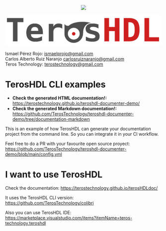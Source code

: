 <p align="center">
  <a title="Join the chat at https://gitter.im/TerosHDL/community" href="https://gitter.im/TerosHDL/community"><img src="https://img.shields.io/badge/chat-on%20gitter-4db797.svg?longCache=true&style=flat-square&logo=gitter&logoColor=e8ecef"></a><!--
  -->
</p>

<p align="left">
  <img src="teroshdl_logo.png" alt="TerosHDL logo">
</p>

Ismael Pérez Rojo: ismaelprojo@gmail.com\
Carlos Alberto Ruiz Naranjo carlosruiznaranjo@gmail.com\
Teros Technology: terostechnology@gmail.com

# TerosHDL CLI examples

- **Check the generated HTML documentation!:** https://terostechnology.github.io/teroshdl-documenter-demo/
- **Check the generated Markdown documentation!:** https://github.com/TerosTechnology/teroshdl-documenter-demo/tree/documentation-markdown

This is an example of how TerosHDL can generate your documentation project from the command line. So you can integrate it
in your CI workflow.

Feel free to do a PR with your favourite open source proyect: https://github.com/TerosTechnology/teroshdl-documenter-demo/blob/main/config.yml


# I want to use TerosHDL

Check the documentation: https://terostechnology.github.io/terosHDLdoc/

It uses the TerosHDL CLI version: https://github.com/TerosTechnology/colibri

Also you can use TerosHDL IDE: https://marketplace.visualstudio.com/items?itemName=teros-technology.teroshdl

